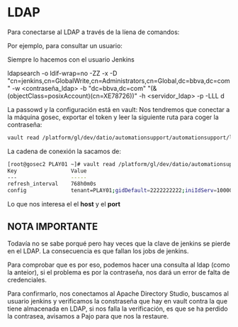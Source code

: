 # LDAP
Para conectarse al LDAP a través de la líena de comandos:

Por ejemplo, para consultar un usuario:

Siempre lo hacemos con el usuario Jenkins

ldapsearch -o ldif-wrap=no -ZZ -x -D "cn=jenkins,cn=GlobalWrite,cn=Administrators,cn=Global,dc=bbva,dc=com" -w <contraseña_ldap> -b "dc=bbva,dc=com" "(&(objectClass=posixAccount)(cn=XE78726))" -h <servidor_ldap> -p <puerto> -LLL d

La passowd y la configuración está en vault:
Nos tendremos que conectar a la máquina gosec, exportar el token y leer la siguiente ruta para coger la contraseña:
~~~ bash
vault read /platform/gl/dev/datio/automationsupport/automationsupport/ldap/basic/ldap
~~~

La cadena de conexión la sacamos de:
~~~ bash
[root@gosec2 PLAY01 ~]# vault read /platform/gl/dev/datio/automationsupport/automationsupport/config
Key             	Value
---             	-----
refresh_interval	768h0m0s
config          	tenant=PLAY01;gidDefault=2222222222;iniIdServ=10000;finIdServ=10499;iniIdUser=30000;finIdUser=30999;baseLdap=dc=bbva,dc=com;realm=GL.PLAY01.BBVA.COM;groupDefault=DaasUsers;country=GL;host=ldap.secaas.play.es.ether.igrupobbva;port=389;groupDcosService=manager_admin;groupDcosNominal=DATA_ADM_DCOS;endPointKeytab=v2/keytab;endPointLdap=v2/ldap;endPointCertificate=v2/certificates;NOMBRE_AZ=SVES1P1HdDaaSH3;USUARIO_AZ=uhddaash3;Smartconnect_api=hddaasapi.sces1p100.isi;ISIROOTPATH=/ifs/HD/DaaS/H3;ZoneID=31;vault_path_hdfsls=platform/gl/dev/datio/hdfsls/hdfsls
~~~

Lo que nos interesa el el **host** y el **port**

## NOTA IMPORTANTE
Todavía no se sabe porqué pero hay veces que la clave de jenkins se pierde en el LDAP. La consecuencia es que fallan los jobs de jenkins.

Para comprobar que es por eso, podemos hacer una consulta al ldap (como la anteior), si el problema es por la contraseña, nos dará un error de falta de credenciales.

Para confirmarlo, nos conectamos al Apache Directory Studio, buscamos al usuario jenkins y verificamos la constraseña que hay en vault contra la que tiene almacenada en LDAP, si nos falla la verificación, es que se ha perdido la contrasea, avisamos a Pajo para que nos la restaure.
